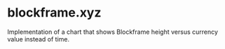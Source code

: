 # blockframe.xyz
Implementation of a chart that shows Blockframe height versus currency value instead of time.
